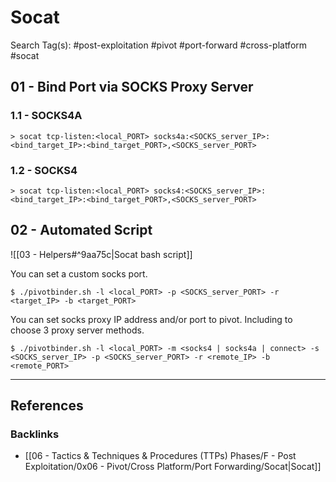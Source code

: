 # Socat

Search Tag(s): #post-exploitation #pivot #port-forward #cross-platform #socat

## 01 - Bind Port via SOCKS Proxy Server

### 1.1 - SOCKS4A

```
> socat tcp-listen:<local_PORT> socks4a:<SOCKS_server_IP>:<bind_target_IP>:<bind_target_PORT>,<SOCKS_server_PORT>
```

### 1.2 - SOCKS4

```
> socat tcp-listen:<local_PORT> socks4:<SOCKS_server_IP>:<bind_target_IP>:<bind_target_PORT>,<SOCKS_server_PORT>
```

## 02 - Automated Script

![[03 - Helpers#^9aa75c|Socat bash script]]

You can set a custom socks port.

```
$ ./pivotbinder.sh -l <local_PORT> -p <SOCKS_server_PORT> -r <target_IP> -b <target_PORT>
```

You can set socks proxy IP address and/or port to pivot. Including to choose 3 proxy server methods.

```
$ ./pivotbinder.sh -l <local_PORT> -m <socks4 | socks4a | connect> -s <SOCKS_server_IP> -p <SOCKS_server_PORT> -r <remote_IP> -b <remote_PORT>
```

---
## References

### Backlinks

- [[06 - Tactics & Techniques & Procedures (TTPs) Phases/F - Post Exploitation/0x06 - Pivot/Cross Platform/Port Forwarding/Socat|Socat]]